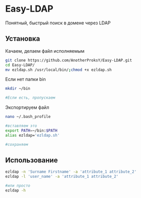 # Easy-LDAP
Понятный, быстрый поиск в домене через LDAP

## Установка

Качаем, делаем файл исполняемым
```bash
git clone https://github.com/AnotherProksY/Easy-LDAP.git
cd Easy-LDAP/
mv ezldap.sh /usr/local/bin/;chmod +x ezldap.sh
```
Если нет папки bin
```bash
mkdir ~/bin

#Если есть, пропускаем 
```

Экспортируем файл
```bash
nano ~/.bash_profile

#вставляем это
export PATH=~/bin:$PATH
alias ezldap='ezldap.sh'

#сохраняем
```

## Использование

```bash
ezldap -n 'Surname Firstname' -a 'attribute_1 attribute_2'
ezldap -l 'user_name' -a 'attribute_1 attribute_2'

#или просто
ezldap -h
```
